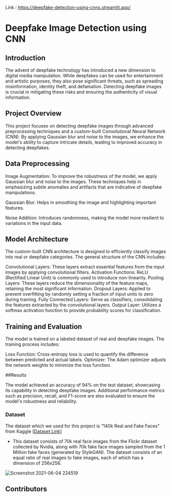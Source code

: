 Link : https://deepfake-detection-using-cnns.streamlit.app/

# Deepfake Image Detection using CNN

## Introduction

The advent of deepfake technology has introduced a new dimension to digital media manipulation. While deepfakes can be used for entertainment and artistic purposes, they also pose significant threats, such as spreading misinformation, identity theft, and defamation. Detecting deepfake images is crucial in mitigating these risks and ensuring the authenticity of visual information.

## Project Overview

This project focuses on detecting deepfake images through advanced preprocessing techniques and a custom-built Convolutional Neural Network (CNN). By applying Gaussian blur and noise to the images, we enhance the model's ability to capture intricate details, leading to improved accuracy in detecting deepfakes.

## Data Preprocessing

Image Augmentation: To improve the robustness of the model, we apply Gaussian blur and noise to the images. These techniques help in emphasizing subtle anomalies and artifacts that are indicative of deepfake manipulations.
      
Gaussian Blur: Helps in smoothing the image and highlighting important features.

Noise Addition: Introduces randomness, making the model more resilient to variations in the input data.

## Model Architecture

The custom-built CNN architecture is designed to efficiently classify images into real or deepfake categories. The general structure of the CNN includes:

  Convolutional Layers: These layers extract essential features from the input images by applying convolutional filters.
  Activation Functions: ReLU (Rectified Linear Unit) is commonly used to introduce non-linearity.
  Pooling Layers: These layers reduce the dimensionality of the feature maps, retaining the most significant information.
  Dropout Layers: Applied to prevent overfitting by randomly setting a fraction of input units to zero during training.
  Fully Connected Layers: Serve as classifiers, consolidating the features extracted by the convolutional layers.
  Output Layer: Utilizes a softmax activation function to provide probability scores for classification.

## Training and Evaluation

The model is trained on a labeled dataset of real and deepfake images. The training process includes:

Loss Function: Cross-entropy loss is used to quantify the difference between predicted and actual labels.
Optimizer: The Adam optimizer adjusts the network weights to minimize the loss function.

##Results

The model achieved an accuracy of 94% on the test dataset, showcasing its capability in detecting deepfake images. Additional performance metrics such as precision, recall, and F1-score are also evaluated to ensure the model's robustness and reliability.

### Dataset
The dataset which we used for this project is “140k Real and Fake Faces” from Kaggle [[Dataset Link](https://www.kaggle.com/xhlulu/140k-real-and-fake-faces)]
* This dataset consists of 70k real face images from the Flickr dataset collected by Nvidia, along with 70k fake face images sampled from the 1 Million fake faces (generated by StyleGAN). The dataset consists of an equal ratio of real images to fake images, each of which has a dimension of 256x256.

![Screenshot 2021-06-04 224519](https://user-images.githubusercontent.com/51471876/120840750-3fb54300-c588-11eb-8849-e81bd4ea1b38.png)

## Contributors


